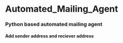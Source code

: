 # Automated_Mailing_Agent
### Python based automated mailing agent
#### Add sender address and reciever address
